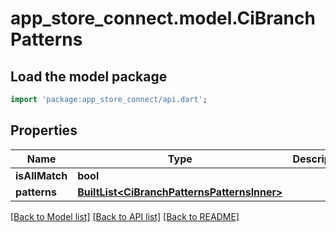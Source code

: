 # app_store_connect.model.CiBranchPatterns

## Load the model package
```dart
import 'package:app_store_connect/api.dart';
```

## Properties
Name | Type | Description | Notes
------------ | ------------- | ------------- | -------------
**isAllMatch** | **bool** |  | [optional] 
**patterns** | [**BuiltList&lt;CiBranchPatternsPatternsInner&gt;**](CiBranchPatternsPatternsInner.md) |  | [optional] 

[[Back to Model list]](../README.md#documentation-for-models) [[Back to API list]](../README.md#documentation-for-api-endpoints) [[Back to README]](../README.md)


